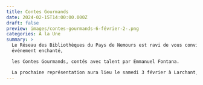 ```yaml
---
title: Contes Gourmands
date: 2024-02-15T14:00:00.000Z
draft: false
preview: images/contes-gourmands-6-février-2-.png
categories: A la Une
summary: >
  Le Réseau des Bibliothèques du Pays de Nemours est ravi de vous convier à un
  événement enchanté,

  les Contes Gourmands, contés avec talent par Emmanuel Fontana. 

  La prochaine représentation aura lieu le samedi 3 février à Larchant, salle de la Sablonnière, pour les enfants de 3 à 6 et +
---
```

